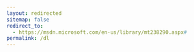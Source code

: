 ```yaml
---
layout: redirected
sitemap: false
redirect_to:
  - https://msdn.microsoft.com/en-us/library/mt238290.aspx#
permalink: /dl
---
```

